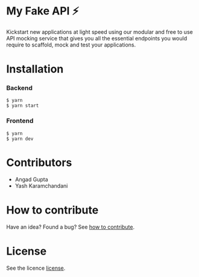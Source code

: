 # My Fake API ⚡️

Kickstart new applications at light speed using our modular and free to use API mocking service that gives you all the essential endpoints you would require to scaffold, mock and test your applications.

# Installation

### Backend

```
$ yarn 
$ yarn start
```

### Frontend

```
$ yarn 
$ yarn dev
```

# Contributors

- Angad Gupta 
- Yash Karamchandani 

# How to contribute
Have an idea? Found a bug? See [how to contribute][contributing].

# License

See the licence [license].

[license]: /LICENSE
[contributing]: /CONTRIBUTING.md
